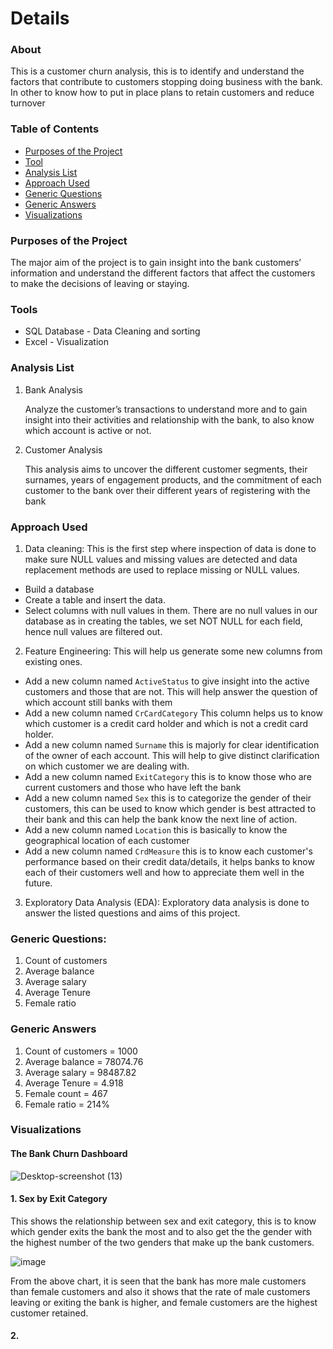 # Details

### About

This is a customer churn analysis, this is to identify and understand the factors that contribute to customers stopping doing business with the bank. In other to know how to put in place plans to retain customers and reduce turnover

### Table of Contents
- [Purposes of the Project](#purposes-of-the-project)
- [Tool](#tools)
- [Analysis List](#analysis-list)
- [Approach Used](#approach-used)
- [Generic Questions](#generic-questions)
- [Generic Answers](#generic-answers)
- [Visualizations](#visualizations)

### Purposes of the Project

The major aim of the project is to gain insight into the bank customers’ information and understand the different factors that affect the customers to make the decisions of leaving or staying.

### Tools
- SQL Database - Data Cleaning and sorting
- Excel - Visualization

### Analysis List

1. Bank Analysis
   
   Analyze the customer’s transactions to understand more and to gain insight into their activities and relationship with the bank, to also know which account is active or not.

2. Customer Analysis

   This analysis aims to uncover the different customer segments, their surnames, years of engagement products, and the commitment of each customer to the bank over their different years of registering with the bank

### Approach Used

1. Data cleaning:
This is the first step where inspection of data is done to make sure NULL values and missing values are detected and data replacement methods are used to replace missing or NULL values.
- Build a database
- Create a table and insert the data.
- Select columns with null values in them. There are no null values in our database as in creating the tables, we set NOT NULL for each field, hence null values are filtered out.

2. Feature Engineering:
This will help us generate some new columns from existing ones.
- Add a new column named `ActiveStatus` to give insight into the active customers and those that are not. This will help answer the question of which account still banks with them
- Add a new column named `CrCardCategory` This column helps us to know which customer is a credit card holder and which is not a credit card holder.
- Add a new column named `Surname` this is majorly for clear identification of the owner of each account. This will help to give distinct clarification on which customer we are dealing with.
- Add a new column named `ExitCategory` this is to know those who are current customers and those who have left the bank
- Add a new column named `Sex` this is to categorize the gender of their customers, this can be used to know which gender is best attracted to their bank and this can help the bank know the next line of action.
- Add a new column named `Location` this is basically to know the geographical location of each customer
- Add a new column named `CrdMeasure` this is to know each customer's performance based on their credit data/details, it helps banks to know each of their customers well and how to appreciate them well in the future.

3. Exploratory Data Analysis (EDA):
Exploratory data analysis is done to answer the listed questions and aims of this project.

### Generic Questions:
1.	Count of customers
2.	Average balance
3.	Average salary
4.	Average Tenure
5.	Female ratio

### Generic Answers
1.	Count of customers = 1000
2.	Average balance = 78074.76
3.	Average salary = 98487.82
4.	Average Tenure = 4.918
5.	Female count = 467
6.	Female ratio = 214%

### Visualizations
#### The Bank Churn Dashboard

![Desktop-screenshot (13)](https://github.com/user-attachments/assets/e8a33028-149e-4024-b184-b4fada18dc31)

#### 1. Sex by Exit Category

This shows the relationship between sex and exit category, this is to know which gender exits the bank the most and to also get the the gender with the highest number of the two genders that make up the bank customers.

![image](https://github.com/user-attachments/assets/7c24e0d4-cde5-4dde-8748-d2e4cea291f0)

From the above chart, it is seen that the bank has more male customers than female customers and also it shows that the rate of male customers leaving or exiting the bank is higher, and female customers are the highest customer retained.

#### 2. 
